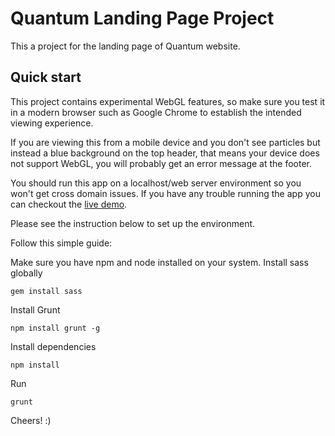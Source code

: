 # Quantum Landing Page Project

This a project for the landing page of Quantum website.



## Quick start

This project contains experimental WebGL features, so make sure you test it in a modern browser such as Google Chrome to establish the intended viewing experience.

If you are viewing this from a mobile device and you don't see particles but instead a blue background on the top header, that means your device does not support WebGL, you will probably get an error message at the footer.

You should run this app on a localhost/web server environment so you won't get cross domain issues. If you have any trouble running the app you can checkout the [live demo](https://darvile.herokuapp.com/quantum/index.html).

Please see the instruction below to set up the environment.

Follow this simple guide:

Make sure you have npm and node installed on your system.
Install sass globally 
```shell
gem install sass
```

Install Grunt

```shell
npm install grunt -g
```

Install dependencies

```shell
npm install 
```
Run

```shell
grunt
```

Cheers! :)